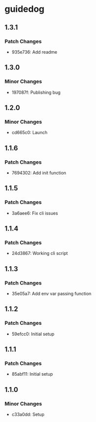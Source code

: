 # guidedog

## 1.3.1

### Patch Changes

- 935e736: Add readme

## 1.3.0

### Minor Changes

- 197087f: Publishing bug

## 1.2.0

### Minor Changes

- cd665c0: Launch

## 1.1.6

### Patch Changes

- 7694302: Add init function

## 1.1.5

### Patch Changes

- 3a6aee6: Fix cli issues

## 1.1.4

### Patch Changes

- 24d3867: Working cli script

## 1.1.3

### Patch Changes

- 35e05a7: Add env var passing function

## 1.1.2

### Patch Changes

- 59efcc0: Initial setup

## 1.1.1

### Patch Changes

- 85abf11: Initial setup

## 1.1.0

### Minor Changes

- c33a0dd: Setup

